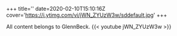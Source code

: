 +++
title=''
date=2020-02-10T15:10:16Z
cover='https://i.ytimg.com/vi/jWN_ZYUzW3w/sddefault.jpg'
+++

All content belongs to GlennBeck.
{{< youtube jWN_ZYUzW3w >}}
